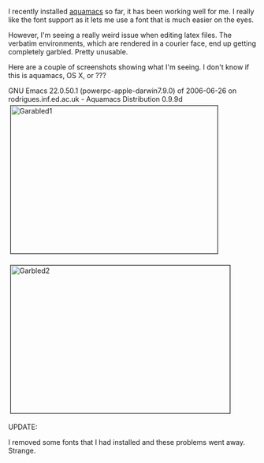 I recently installed <a href="http://aquamacs.org/">aquamacs</a> so far, it has been working well for me.  I really like the font support as it lets me use a font that is much easier on the eyes.

However, I'm seeing a really weird issue when editing latex files.  The verbatim environments, which are rendered in a courier face, end up getting completely garbled.  Pretty unusable. 


Here are a couple of screenshots showing what I'm seeing.  I don't know if this is aquamacs, OS X, or ???

GNU Emacs 22.0.50.1 (powerpc-apple-darwin7.9.0) of 2006-06-26 on rodrigues.inf.ed.ac.uk - Aquamacs Distribution 0.9.9d
<img src="/uploads/2006/07/garabled1.jpg" height="300" width="420" border="1" hspace="4" vspace="4" alt="Garabled1" />

<img src="/uploads/2006/07/garbled2.jpg" height="300" width="445" border="1" hspace="4" vspace="4" alt="Garbled2" />

UPDATE:

I removed some fonts that I had installed and these problems went away.  Strange.
